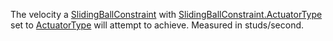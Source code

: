The velocity a [SlidingBallConstraint](https://developer.roblox.com/en-us/api-reference/class/SlidingBallConstraint) with [SlidingBallConstraint.ActuatorType](https://developer.roblox.com/en-us/api-reference/property/SlidingBallConstraint/ActuatorType) set to [ActuatorType](https://developer.roblox.com/en-us/api-reference/enum/ActuatorType) will attempt to achieve. Measured in studs/second.